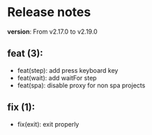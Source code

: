 #  Release notes

**version**: From v2.17.0 to v2.19.0

## **feat (3):**
 - feat(step): add press keyboard key
 - feat(wait): add waitFor step
 - feat(spa): disable proxy for non spa projects

## **fix (1):**
 - fix(exit): exit properly







